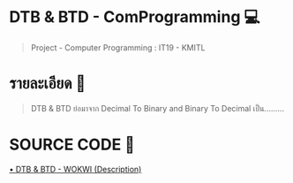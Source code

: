 # DTB & BTD - ComProgramming 💻
<blockquote border-left=".20em solid gray";>

  <p>Project - Computer Programming : IT19 - KMITL </p>

</blockquote>


# รายละเอียด 📝
<blockquote border-left=".20em solid gray";>

  <p>DTB & BTD ย่อมาจาก Decimal To Binary and Binary To Decimal เป็น.........</p>

</blockquote>

# SOURCE CODE 📌 
<a href="https://wokwi.com/projects/330524604998091346" target="_parent">
    • DTB & BTD - WOKWI (Description)
</a>
